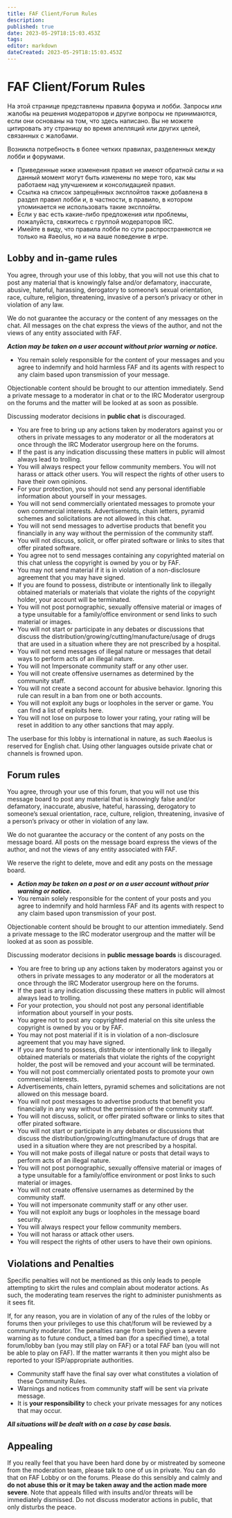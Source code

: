 ```yaml
---
title: FAF Client/Forum Rules
description: 
published: true
date: 2023-05-29T18:15:03.453Z
tags: 
editor: markdown
dateCreated: 2023-05-29T18:15:03.453Z
---
```


# FAF Client/Forum Rules
На этой странице представлены правила форума и лобби. Запросы или жалобы на решения модераторов и другие вопросы не принимаются, если они основаны на том, что здесь написано. Вы не можете цитировать эту страницу во время апелляций или других целей, связанных с жалобами. 

Возникла потребность в более четких правилах, разделенных между лобби и форумами.

- Приведенные ниже изменения правил не имеют обратной силы и на данный момент могут быть изменены по мере того, как мы работаем над улучшением и консолидацией правил.
- Ссылка на список запрещённых эксплойтов также добавлена в раздел правил лобби и, в частности, в правило, в котором упоминается не использовать такие эксплойты.
- Если у вас есть какие-либо предложения или проблемы, пожалуйста, свяжитесь с группой модераторов IRC.
- Имейте в виду, что правила лобби по сути распространяются не только на #aeolus, но и на ваше поведение в игре. 

## Lobby and in-game rules

You agree, through your use of this lobby, that you will not use this chat to post any material that is knowingly false and/or defamatory, inaccurate, abusive, hateful, harassing, derogatory to someone’s sexual orientation, race, culture, religion, threatening, invasive of a person’s privacy or other in violation of any law.

We do not guarantee the accuracy or the content of any messages on the chat. All messages on the chat express the views of the author, and not the views of any entity associated with FAF.

***Action may be taken on a user account without prior warning or notice.***

- You remain solely responsible for the content of your messages and you agree to indemnify and hold harmless FAF and its agents with respect to any claim based upon transmission of your message.

Objectionable content should be brought to our attention immediately. Send a private message to a moderator in chat or to the IRC Moderator usergroup on the forums and the matter will be looked at as soon as possible.

Discussing moderator decisions in **public chat** is discouraged.

- You are free to bring up any actions taken by moderators against you or others in private messages to any moderator or all the moderators at once through the IRC Moderator usergroup here on the forums.
- If the past is any indication discussing these matters in public will almost always lead to trolling.
- You will always respect your fellow community members. You will not harass or attack other users. You will respect the rights of other users to have their own opinions.
- For your protection, you should not send any personal identifiable information about yourself in your messages.
- You will not send commercially orientated messages to promote your own commercial interests. Advertisements, chain letters, pyramid schemes and solicitations are not allowed in this chat.
- You will not send messages to advertise products that benefit you financially in any way without the permission of the community staff.
- You will not discuss, solicit, or offer pirated software or links to sites that offer pirated software.
- You agree not to send messages containing any copyrighted material on this chat unless the copyright is owned by you or by FAF.
- You may not send material if it is in violation of a non-disclosure agreement that you may have signed.
- If you are found to possess, distribute or intentionally link to illegally obtained materials or materials that violate the rights of the copyright holder, your account will be terminated.
- You will not post pornographic, sexually offensive material or images of a type unsuitable for a family/office environment or send links to such material or images.
- You will not start or participate in any debates or discussions that discuss the distribution/growing/cutting/manufacture/usage of drugs that are used in a situation where they are not prescribed by a hospital.
- You will not send messages of illegal nature or messages that detail ways to perform acts of an illegal nature.
- You will not Impersonate community staff or any other user.
- You will not create offensive usernames as determined by the community staff.
- You will not create a second account for abusive behavior. Ignoring this rule can result in a ban from one or both accounts.
- You will not exploit any bugs or loopholes in the server or game. You can find a list of exploits here.
- You will not lose on purpose to lower your rating, your rating will be reset in addition to any other sanctions that may apply.

The userbase for this lobby is international in nature, as such #aeolus is reserved for English chat. Using other languages outside private chat or channels is frowned upon. 

## Forum rules

You agree, through your use of this forum, that you will not use this message board to post any material that is knowingly false and/or defamatory, inaccurate, abusive, hateful, harassing, derogatory to someone’s sexual orientation, race, culture, religion, threatening, invasive of a person’s privacy or other in violation of any law.

We do not guarantee the accuracy or the content of any posts on the message board. All posts on the message board express the views of the author, and not the views of any entity associated with FAF.

We reserve the right to delete, move and edit any posts on the message board.

- ***Action may be taken on a post or on a user account without prior warning or notice.***
- You remain solely responsible for the content of your posts and you agree to indemnify and hold harmless FAF and its agents with respect to any claim based upon transmission of your post.

Objectionable content should be brought to our attention immediately. Send a private message to the IRC moderator usergroup and the matter will be looked at as soon as possible.

Discussing moderator decisions in **public message boards** is discouraged.

- You are free to bring up any actions taken by moderators against you or others in private messages to any moderator or all the moderators at once through the IRC Moderator usergroup here on the forums.
- If the past is any indication discussing these matters in public will almost always lead to trolling.
- For your protection, you should not post any personal identifiable information about yourself in your posts.
- You agree not to post any copyrighted material on this site unless the copyright is owned by you or by FAF.
- You may not post material if it is in violation of a non-disclosure agreement that you may have signed.
- If you are found to possess, distribute or intentionally link to illegally obtained materials or materials that violate the rights of the copyright holder, the post will be removed and your account will be terminated.
- You will not post commercially orientated posts to promote your own commercial interests.
- Advertisements, chain letters, pyramid schemes and solicitations are not allowed on this message board.
- You will not post messages to advertise products that benefit you financially in any way without the permission of the community staff.
- You will not discuss, solicit, or offer pirated software or links to sites that offer pirated software.
- You will not start or participate in any debates or discussions that discuss the distribution/growing/cutting/manufacture of drugs that are used in a situation where they are not prescribed by a hospital.
- You will not make posts of illegal nature or posts that detail ways to perform acts of an illegal nature.
- You will not post pornographic, sexually offensive material or images of a type unsuitable for a family/office environment or post links to such material or images.
- You will not create offensive usernames as determined by the community staff.
- You will not impersonate community staff or any other user.
- You will not exploit any bugs or loopholes in the message board security.
- You will always respect your fellow community members.
- You will not harass or attack other users.
- You will respect the rights of other users to have their own opinions.

## Violations and Penalties

Specific penalties will not be mentioned as this only leads to people attempting to skirt the rules and complain about moderator actions. As such, the moderating team reserves the right to administer punishments as it sees fit.

If, for any reason, you are in violation of any of the rules of the lobby or forums then your privileges to use this chat/forum will be reviewed by a community moderator. The penalties range from being given a severe warning as to future conduct, a timed ban (for a specified time), a total forum/lobby ban (you may still play on FAF) or a total FAF ban (you will not be able to play on FAF). If the matter warrants it then you might also be reported to your ISP/appropriate authorities.

- Community staff have the final say over what constitutes a violation of these Community Rules.
- Warnings and notices from community staff will be sent via private message.
- It is **your responsibility** to check your private messages for any notices that may occur.

***All situations will be dealt with on a case by case basis.***

## Appealing
If you really feel that you have been hard done by or mistreated by someone from the moderation team, please talk to one of us in private. You can do that on FAF Lobby or on the forums. Please do this sensibly and calmly and **do not abuse this or it may be taken away and the action made more severe**. Note that appeals filled with insults and/or threats will be immediately dismissed. Do not discuss moderator actions in public, that only disturbs the peace. 